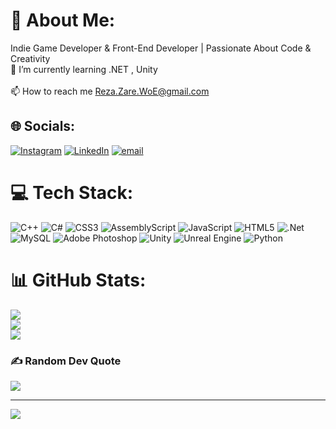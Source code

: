 # 💫 About Me:
Indie Game Developer & Front-End Developer | Passionate About Code & Creativity<br>🌱 I’m currently learning .NET , Unity<br><br>📫 How to reach me Reza.Zare.WoE@gmail.com


## 🌐 Socials:
[![Instagram](https://img.shields.io/badge/Instagram-%23E4405F.svg?logo=Instagram&logoColor=white)](https://instagram.com/rez_zre) [![LinkedIn](https://img.shields.io/badge/LinkedIn-%230077B5.svg?logo=linkedin&logoColor=white)]([https://linkedin.com/in/RezaZare](https://www.linkedin.com/in/reza-zare-365b3a299/)) [![email](https://img.shields.io/badge/Email-D14836?logo=gmail&logoColor=white)](mailto:reza.zare.woe@gmail.com) 

# 💻 Tech Stack:
![C++](https://img.shields.io/badge/c++-%2300599C.svg?style=for-the-badge&logo=c%2B%2B&logoColor=white) ![C#](https://img.shields.io/badge/c%23-%23239120.svg?style=for-the-badge&logo=csharp&logoColor=white) ![CSS3](https://img.shields.io/badge/css3-%231572B6.svg?style=for-the-badge&logo=css3&logoColor=white) ![AssemblyScript](https://img.shields.io/badge/assembly%20script-%23000000.svg?style=for-the-badge&logo=assemblyscript&logoColor=white) ![JavaScript](https://img.shields.io/badge/javascript-%23323330.svg?style=for-the-badge&logo=javascript&logoColor=%23F7DF1E) ![HTML5](https://img.shields.io/badge/html5-%23E34F26.svg?style=for-the-badge&logo=html5&logoColor=white) ![.Net](https://img.shields.io/badge/.NET-5C2D91?style=for-the-badge&logo=.net&logoColor=white) ![MySQL](https://img.shields.io/badge/mysql-4479A1.svg?style=for-the-badge&logo=mysql&logoColor=white) ![Adobe Photoshop](https://img.shields.io/badge/adobe%20photoshop-%2331A8FF.svg?style=for-the-badge&logo=adobe%20photoshop&logoColor=white) ![Unity](https://img.shields.io/badge/unity-%23000000.svg?style=for-the-badge&logo=unity&logoColor=white) ![Unreal Engine](https://img.shields.io/badge/unrealengine-%23313131.svg?style=for-the-badge&logo=unrealengine&logoColor=white) ![Python](https://img.shields.io/badge/python-3670A0?style=for-the-badge&logo=python&logoColor=ffdd54)
# 📊 GitHub Stats:
![](https://github-readme-stats.vercel.app/api?username=RezaZare81&theme=dark&hide_border=false&include_all_commits=false&count_private=true)<br/>
![](https://nirzak-streak-stats.vercel.app/?user=RezaZare81&theme=dark&hide_border=false)<br/>
![](https://github-readme-stats.vercel.app/api/top-langs/?username=RezaZare81&theme=dark&hide_border=false&include_all_commits=false&count_private=true&layout=compact)

### ✍️ Random Dev Quote
![](https://quotes-github-readme.vercel.app/api?type=horizontal&theme=radical)

---
[![](https://visitcount.itsvg.in/api?id=RezaZare81&icon=0&color=0)](https://visitcount.itsvg.in)

<!-- Proudly created with GPRM ( https://gprm.itsvg.in ) -->
